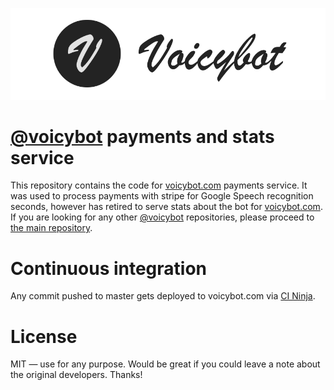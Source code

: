 [![Voicybot](/img/logo.png?raw=true)](http://voicybot.com/)

# [@voicybot](https://telegram.me/voicybot) payments and stats service
This repository contains the code for [voicybot.com](http://voicybot.com) payments service. It was used to process payments with stripe for Google Speech recognition seconds, however has retired to serve stats about the bot for [voicybot.com](http://voicybot.com). If you are looking for any other [@voicybot](https://t.me/voicybot) repositories, please proceed to [the main repository](https://github.com/backmeupplz/voicy).


# Continuous integration
Any commit pushed to master gets deployed to voicybot.com via [CI Ninja](https://github.com/backmeupplz/ci-ninja).

# License
MIT — use for any purpose. Would be great if you could leave a note about the original developers. Thanks!
